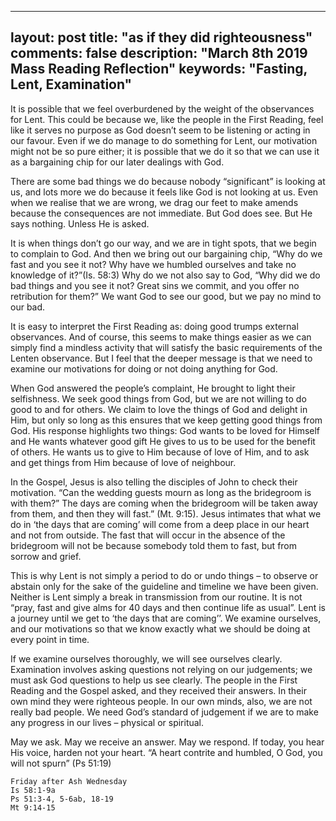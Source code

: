 
---
layout: post
title: "as if they did righteousness"
comments: false
description: "March 8th 2019 Mass Reading Reflection"
keywords: "Fasting, Lent, Examination"
---

It is possible that we feel overburdened by the weight of the observances for Lent. This could be because we, like the people in the First Reading, feel like it serves no purpose as God doesn’t seem to be listening or acting in our favour. Even if we do manage to do something for Lent, our motivation might not be so pure either; it is possible that we do it so that we can use it as a bargaining chip for our later dealings with God.

There are some bad things we do because nobody “significant” is looking at us, and lots more we do because it feels like God is not looking at us. Even when we realise that we are wrong, we drag our feet to make amends because the consequences are not immediate. But God does see. But He says nothing. Unless He is asked.

It is when things don’t go our way, and we are in tight spots, that we begin to complain to God. And then we bring out our bargaining chip, “Why do we fast and you see it not? Why have we humbled ourselves and take no knowledge of it?”(Is. 58:3) Why do we not also say to God, “Why did we do bad things and you see it not? Great sins we commit, and you offer no retribution for them?” We want God to see our good, but we pay no mind to our bad. 

It is easy to interpret the First Reading as: doing good trumps external observances. And of course, this seems to make things easier as we can simply find a mindless activity that will satisfy the basic requirements of the Lenten observance. But I feel that the deeper message is that we need to examine our motivations for doing or not doing anything for God. 

When God answered the people’s complaint, He brought to light their selfishness. We seek good things from God, but we are not willing to do good to and for others. We claim to love the things of God and delight in Him, but only so long as this ensures that we keep getting good things from God. His response highlights two things: God wants to be loved for Himself and He wants whatever good gift He gives to us to be used for the benefit of others. He wants us to give to Him because of love of Him, and to ask and get things from Him because of love of neighbour.

In the Gospel, Jesus is also telling the disciples of John to check their motivation. “Can the wedding guests mourn as long as the bridegroom is with them?” The days are coming when the bridegroom will be taken away from them, and then they will fast.” (Mt. 9:15). Jesus intimates that what we do in ‘the days that are coming’ will come from a deep place in our heart and not from outside. The fast that will occur in the absence of the bridegroom will not be because somebody told them to fast, but from sorrow and grief. 

This is why Lent is not simply a period to do or undo things – to observe or abstain only for the sake of the guideline and timeline we have been given. Neither is Lent simply a break in transmission from our routine. It is not “pray, fast and give alms for 40 days and then continue life as usual”. Lent is a journey until we get to ‘the days that are coming’’. We examine ourselves, and our motivations so that we know exactly what we should be doing at every point in time. 

If we examine ourselves thoroughly, we will see ourselves clearly. Examination involves asking questions not relying on our judgements; we must ask God questions to help us see clearly. The people in the First Reading and the Gospel asked, and they received their answers. In their own mind they were righteous people. In our own minds, also, we are not really bad people. We need God’s standard of judgement if we are to make any progress in our lives – physical or spiritual. 

May we ask. May we receive an answer. May we respond. If today, you hear His voice, harden not your heart. “A heart contrite and humbled, O God, you will not spurn” (Ps 51:19)

```
Friday after Ash Wednesday
Is 58:1-9a
Ps 51:3-4, 5-6ab, 18-19
Mt 9:14-15

```
